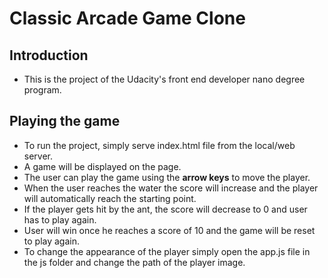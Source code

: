 # Classic Arcade Game Clone

## Introduction
 * This is the project of the Udacity's front end developer nano degree program.
 
## Playing the game
* To run the project, simply serve index.html file from the local/web server.
* A game will be displayed on the page.
* The user can play the game using the <b>arrow keys</b> to move the player.
* When the user reaches the water the score will increase and the player will automatically reach the starting point.
* If the player gets hit by the ant, the score will decrease to 0 and user has to play again.<br>
* User will win once he reaches a score of 10 and the game will be reset to play again.<br>
* To change the appearance of the player simply open the app.js file in the js folder and change the path of the player image.

